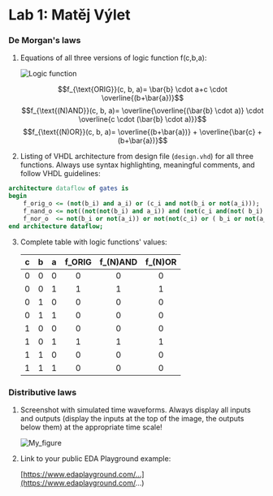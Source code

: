 # Lab 1: Matěj Výlet

### De Morgan's laws

1. Equations of all three versions of logic function f(c,b,a):

   ![Logic function](images/equations.png)
   
   $$f_{\text{ORIG}}(c, b, a)= \bar{b} \cdot a+c \cdot \overline{(b+\bar{a})}$$ 
   $$f_{\text{(N)AND}}(c, b, a)= \overline{\overline{(\bar{b} \cdot a)} \cdot \overline{c \cdot (\bar{b} \cdot a)}}$$ 
   $$f_{\text{(N)OR}}(c, b, a)= \overline{(b+\bar{a})} + \overline{\bar{c} + (b+\bar{a})}$$
   

2. Listing of VHDL architecture from design file (`design.vhd`) for all three functions. Always use syntax highlighting, meaningful comments, and follow VHDL guidelines:

```vhdl
architecture dataflow of gates is
begin
    f_orig_o <= (not(b_i) and a_i) or (c_i and not(b_i or not(a_i)));
    f_nand_o <= not((not(not(b_i) and a_i)) and (not(c_i and(not( b_i) and a_i)))); -- MODIFY THIS FUNCTION
    f_nor_o  <= not(b_i or not(a_i)) or not(not(c_i) or ( b_i or not(a_i)));  -- MODIFY THIS FUNCTION
end architecture dataflow;
```

3. Complete table with logic functions' values:

   | **c** | **b** |**a** | **f_ORIG** | **f_(N)AND** | **f_(N)OR** |
   | :-: | :-: | :-: | :-: | :-: | :-: |
   | 0 | 0 | 0 | 0 | 0 | 0 |
   | 0 | 0 | 1 | 1 | 1 | 1 |
   | 0 | 1 | 0 | 0 | 0 | 0 |
   | 0 | 1 | 1 | 0 | 0 | 0 |
   | 1 | 0 | 0 | 0 | 0 | 0 |
   | 1 | 0 | 1 | 1 | 1 | 1 |
   | 1 | 1 | 0 | 0 | 0 | 0 |
   | 1 | 1 | 1 | 0 | 0 | 0 |

### Distributive laws

1. Screenshot with simulated time waveforms. Always display all inputs and outputs (display the inputs at the top of the image, the outputs below them) at the appropriate time scale!

   ![My_figure](https://user-images.githubusercontent.com/124773189/218765304-321538d0-ee5a-4138-8a1e-f67f61131b97.png)


2. Link to your public EDA Playground example:

   [https://www.edaplayground.com/...](https://www.edaplayground.com/...)
